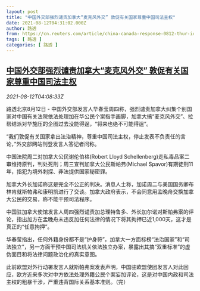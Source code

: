 ```yaml
---
layout: post
title: "中国外交部强烈谴责加拿大“麦克风外交” 敦促有关国家尊重中国司法主权"
date: 2021-08-12T04:31:02.000Z
author: 路透
from: https://cn.reuters.com/article/china-canada-response-0812-thur-idCNKBS2FD09N
tags: [ 路透 ]
categories: [ 路透 ]
---
```

<!--1628742662000-->
[中国外交部强烈谴责加拿大“麦克风外交” 敦促有关国家尊重中国司法主权](https://cn.reuters.com/article/china-canada-response-0812-thur-idCNKBS2FD09N)
------

<div>
<div><i>2021-08-12T04:08:33Z</i></div><p>路透北京8月12日 - 中国外交部发言人华春莹周四称，强烈谴责加拿大纠集个别国家对中国有关法院依法处理加在华公民个案指手画脚，加拿大搞“麦克风外交”、拉帮结派对华施压的企图过去没能得逞，“将来也绝不可能得逞”。</p><p>“我们敦促有关国家拿出法治精神，尊重中国司法主权，停止发表不负责任的言论，”外交部网站刊登发言人答记者问称。</p><p>中国法院周二对加拿大公民谢伦伯格(Robert Lloyd Schellenberg)走私毒品案二审维持原判，判处死刑；周三宣判加拿大公民斯帕弗(Michael Spavor)有期徒刑11年，指犯为境外刺探、非法提供国家秘密罪。</p><p>加拿大外长加诺称这是完全不公正的判决。消息人士称，加诺周二与美国国务卿布林肯就斯帕弗和康明凯进行了交谈。加拿大政府表示，不会同意用孟晚舟交换加拿大公民的交易，称不能干预司法程序。</p><p>中国驻加拿大使馆发言人周四强烈谴责加总理特鲁多、外长加尔诺对斯帕弗案的评论，指出加方在孟晚舟未违反加任何法律的情况下将其拘押已近1,000天，这才是真正的“任意拘押”。</p><p>华春莹指出，任何外籍身份都不是“护身符”，加拿大一方面标榜“法治国家”和“司法独立”，另一方面干预中国司法机关依法独立办案，暴露出其搞“双重标准”的虚伪面目和将法律问题政治化的真实意图。</p><p>此前欧盟对外行动署发言人就斯帕弗案发表声明，中国驻欧盟使团发言人对此回应，欧方近来多次对中方依法处理外籍公民个案妄加评论，这是对中国内政和司法主权的粗暴干涉，严重违背国际关系基本准则。（完）</p>
</div>
